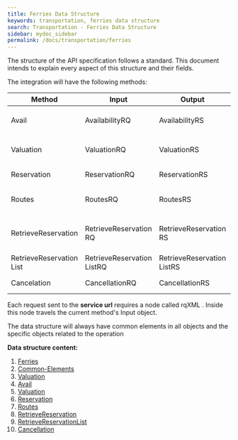 ```yaml
---
title: Ferries Data Structure
keywords: transportation, ferries data structure
search: Transportation - Ferries Data Structure
sidebar: mydoc_sidebar
permalink: /docs/transportation/ferries
---
```


The structure of the API specification follows a standard. This document
intends to explain every aspect of this structure and their fields.



The integration will have the following methods:



| **Method**			| **Input**			| **Output**			| **Required** | **Description**		|
| ----------------------------- | ----------------------------- | ----------------------------- | ------------ | ------------------------------ |
| Avail         		| AvailabilityRQ		| AvailabilityRS		| Yes          | Makes a availability call	|
| Valuation     		| ValuationRQ   		| ValuationRS   		| Yes          | Makes a pre-booking		|
| Reservation   		| ReservationRQ 		| ReservationRS 		| Yes          | Makes a booking		|
| Routes        		| RoutesRQ      		| RoutesRS      		| Yes          | Gets a static routes list	|
| RetrieveReservation		| RetrieveReservation RQ	| RetrieveReservation RS	| No           | Gets the details of a single booking |
| RetrieveReservation List	| RetrieveReservation ListRQ	| RetrieveReservation ListRS 	| No           | Gets a list of bookings	|
| Cancelation   		| CancellationRQ		| CancellationRS 		| No           | Cancels a booking		|



Each request sent to the **service url** requires a node called rqXML .
Inside this node travels the current method's Input object.



The data structure will always have common elements in all objects and
the specific objects related to the operation



**Data structure content:**

1. [Ferries](/docs/transportation/ferries)
2. [Common-Elements](/docs/transportation/DSF/ferries/common-elements)
3. [Valuation](/docs/hotel/DSF/Valuation)
4. [Avail](/docs/transportation/DSF/ferries/avail)
5. [Valuation](/docs/transportation/DSF/ferries/valuation)
6. [Reservation](/docs/transportation/DSF/ferries/reservation)
7. [Routes](/docs/transportation/DSF/ferries/routes)
8. [RetrieveReservation](/docs/transportation/DSF/ferries/retrieveReservation)
9. [RetrieveReservationList](/docs/transportation/DSF/ferries/retrieveReservationList)
10. [Cancellation](/docs/transportation/DSF/ferries/cancel)
